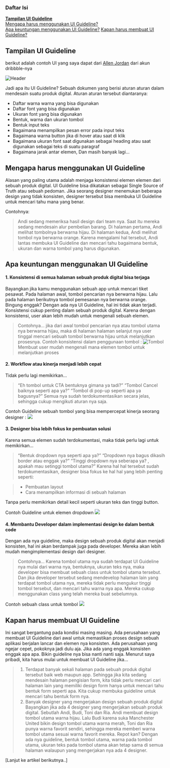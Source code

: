 ### Daftar Isi
**[Tampilan UI Guideline](#Tampilan-UI-Guideline)**<br>
[Mengapa harus menggunakan UI Guideline?](#Mengapa-harus-menggunakan-UI-Guideline)<br>
[Apa keuntungan menggunakan UI Guideline?](Apa-keuntungan-menggunakan-UI-Guideline)
[Kapan harus membuat UI Guideline?](Kapan-harus-membuat-UI-Guideline)

## Tampilan UI Guideline
berikut adalah contoh UI yang saya dapat dari [Allen Jordan](https://dribbble.com/shots/6419510-ODS-v1-Consumer-Design-System) dari akun dribbble-nya

![Header](asset/tampilan-ui-guildline.png) 

Jadi apa itu UI Guideline?
Sebuah dokumen yang berisi aturan aturan dalam mendesain suatu produk digital. Aturan aturan tersebut diantaranya:

+ Daftar warna warna yang bisa digunakan
+ Daftar font yang bisa digunakan
+ Ukuran font yang bisa digunakan
+ Bentuk, warna dan ukuran tombol
+ Bentuk input teks
+ Bagaimana menampilkan pesan error pada input teks
+ Bagaimana warna button jika di hover atau saat di klik
+ Bagaimana ukuran font saat digunakan sebagai heading atau saat digunakan sebagai teks di suatu paragraf
+ Bagaimana jarak antar elemen, Dan masih banyak lagi...

## Mengapa harus menggunakan UI Guideline
Alasan yang paling utama adalah menjaga konsistensi elemen elemen dari sebuah produk digital. UI Guideline bisa dikatakan sebagai Single Source of Truth atau sebuah pedoman. Jika seorang designer menemukan beberapa design yang tidak konsisten, designer tersebut bisa membuka UI Guideline untuk mencari tahu mana yang benar.


Contohnya:
>Andi sedang memeriksa hasil design dari team nya. Saat itu mereka sedang mendesain alur pembelian barang. Di halaman pertama, Andi melihat tombolnya berwarna hijau. Di halaman kedua, Andi melihat tombol nya berwarna orange.
>Karena mengalami hal tersebut, Andi lantas membuka UI Guideline dan mencari tahu bagaimana bentuk, ukuran dan warna tombol yang harus digunakan.

## Apa keuntungan menggunakan UI Guideline
#### 1. Konsistensi di semua halaman sebuah produk digital bisa terjaga
Bayangkan jika kamu menggunakan sebuah app untuk mencari tiket pesawat. Pada halaman awal, tombol pencarian nya berwarna hijau. Lalu pada halaman berikutnya tombol pemesanan nya berwarna orange. Bingung enggak?
Dengan ada nya UI Guideline, hal ini tidak akan terjadi.
Konsistensi cukup penting dalam sebuah produk digital. Karena dengan konsistensi, user akan lebih mudah untuk mengenali sebuah elemen.
>Contohnya… jika dari awal tombol pencarian nya atau tombol utama nya berwarna hijau, maka di halaman halaman selanjut nya user tinggal mencari sebuah tombol berwarna hijau untuk melanjutkan prosesnya.
Contoh konsistensi dalam penggunaan tombol :
![Tombol](asset/konsistensi-tombol.png)
Membuat user mudah mengenali mana elemen tombol untuk melanjutkan proses

#### 2. Workflow atau kinerja menjadi lebih cepat
Tidak perlu lagi memikirkan…
>“Eh tombol untuk CTA bentuknya gimana ya tadi?”
>“Tombol Cancel baiknya seperti apa ya?”
>“Tombol di pop-up seperti apa ya bagusnya?”
Semua nya sudah terdokumentasikan secara jelas, sehingga cukup mengikuti aturan nya saja.

Contoh Guideline sebuah tombol yang bisa mempercepat kinerja seorang designer :
![](asset/guildeline-tombol.png)

#### 3. Designer bisa lebih fokus ke pembuatan solusi
Karena semua elemen sudah terdokumentasi, maka tidak perlu lagi untuk memikirkan…
>“Bentuk dropdown nya seperti apa ya?”
>“Dropdown nya bagus dikasih border atau enggak ya?”
>“Tinggi dropdown nya seberapa ya? , apakah mau setinggi tombol utama?”
Karena hal hal tersebut sudah terdokumentasikan, designer bisa fokus ke hal hal yang lebih penting seperti:

>+ Pembuatan layout
>+ Cara menampilkan informasi di sebuah halaman

Tanpa perlu memikirkan detail kecil seperti ukuran teks dan tinggi button.

Contoh Guideline untuk elemen dropdown
![](asset/guildeline-dropdown.png)

#### 4. Membantu Developer dalam implementasi design ke dalam bentuk code
Dengan ada nya guideline, maka design sebuah produk digital akan menjadi konsisten, hal ini akan berdampak juga pada developer. Mereka akan lebih mudah mengimplementasi design dari designer.

>Contohnya… Karena tombol utama nya sudah terdapat UI Guideline nya mulai dari warna nya, bentuknya, ukuran teks nya, maka developer bisa membuat sebuah class untuk tombol utama tersebut. Dan jika developer tersebut sedang mendevelop halaman lain yang terdapat tombol utama nya, mereka tidak perlu mengukur tinggi tombol tersebut, dan mencari tahu warna nya apa. Mereka cukup menggunakan class yang telah mereka buat sebelumnya.

Contoh sebuah class untuk tombol
 	![](asset/class-button.png)
 
## Kapan harus membuat UI Guideline
Ini sangat bergantung pada kondisi masing masing.
Ada perusahaan yang membuat UI Guideline dari awal untuk memastikan proses design sebuah aplikasi berjalan lancar dan elemen nya konsisten. Ada perusahaan yang ngejar cepet, pokoknya jadi dulu aja. Jika ada yang enggak konsisten enggak apa apa. Bikin guideline nya bisa nanti nanti saja.
Menurut saya pribadi, kita harus mulai untuk membuat UI Guideline jika…
> 1. Terdapat banyak sekali halaman pada sebuah produk digital tersebut baik web maupun app.
Sehingga jika kita sedang mendesain halaman pengisian form, kita tidak perlu mencari cari halaman lain yang memiliki design form hanya untuk mencari tahu bentuk form seperti apa. Kita cukup membuka guideline untuk mencari tahu bentuk form nya.
> 2. Banyak designer yang mengerjakan design sebuah produk digital
Bayangkan jika ada 4 designer yang mengerjakan sebuah produk digital. 
Sebutlah Andi, Budi, Toni dan Ria. Andi membuat design tombol utama warna hijau. Lalu Budi karena suka Manchester United bikin design tombol utama warna merah, Toni dan Ria punya warna favorit sendiri, sehingga mereka memberi warna tombol utama sesuai warna favorit mereka. Repot kan?
Dengan ada nya guideline, bentuk tombol utama, warna pada tombol utama, ukuran teks pada tombol utama akan tetap sama di semua halaman walaupun yang mengerjakan nya ada 4 designer.

[Lanjut ke artikel berikutnya..]

 
